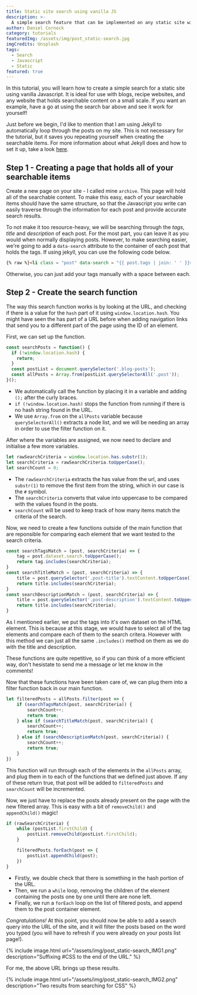 ```yaml
---
title: Static site search using vanilla JS
description: >-
  A simple search feature that can be implemented on any static site without any external libraries.
author: Daniel Cornock
category: tutorials
featuredImg: /assets/img/post_static-search.jpg
imgCredits: Unsplash
tags:
  - Search
  - Javascript
  - Static
featured: true
---
```


In this tutorial, you will learn how to create a simple search for a static site using vanilla Javascript. It is ideal for use with blogs, recipe websites, and any website that holds searchable content on a small scale. If you want an example, have a go at using the search bar above and see it work for yourself!

Just before we begin, I'd like to mention that I am using Jekyll to automatically loop through the posts on my site. This is not necessary for the tutorial, but it saves you repeating yourself when creating the searchable items. For more information about what Jekyll does and how to set it up, take a look [here](https://jekyllrb.com/).

## Step 1 - Creating a page that holds all of your searchable items
Create a new page on your site - I called mine `archive`. This page will hold all of the searchable content. To make this easy, each of your searchable items should have the same structure, so that the Javascript you write can easily traverse through the information for each post and provide accurate search results.

To not make it too resource-heavy, we will be searching through the *tags*, *title* and *description* of each post. For the most part, you can leave it as you would when normally displaying posts. However, to make searching easier, we're going to add a `data-search` attribute to the container of each post that holds the tags. If using jekyll, you can use the following code below.

```html
{% raw %}<li class = "post" data-search = "{{ post.tags | join: ' ' }}>{% endraw %}
```

Otherwise, you can just add your tags manually with a space between each.

## Step 2 - Create the search function
The way this search function works is by looking at the URL, and checking if there is a value for the `hash` part of it using `window.location.hash`. You might have seen the has part of a URL before when adding navigation links that send you to a different part of the page using the ID of an element.

First, we can set up the function.

```javascript
const searchPosts = function() {
  if (!window.location.hash) {
    return;
  }
  const postList = document.querySelector('.blog-posts');
  const allPosts = Array.from(postList.querySelectorAll('.post'));
}();
```

- We automatically call the function by placing it in a variable and adding `();` after the curly braces.
- `if (!window.location.hash)` stops the function from running if there is no hash string found in the URL.
- We use `Array.from` on the `allPosts` variable because `querySelectorAll()` extracts a node list, and we will be needing an array in order to use the filter function on it.

After where the variables are assigned, we now need to declare and initialise a few more variables.

```javascript
let rawSearchCriteria = window.location.has.substr(1);
let searchCriteria = rawSearchCriteria.toUpperCase();
let searchCount = 0;
```

- The `rawSearchCriteria` extracts the has value from the url, and uses `substr(1)` to remove the first item from the string, which in our case is the `#` symbol.
- The `searchCriteria` converts that value into uppercase to be compared with the values found in the posts.
- `searchCount` will be used to keep track of how many items match the criteria of the search.

Now, we need to create a few functions outside of the main function that are reponsible for comparing each element that we want tested to the search criteria.

```javascript
const searchTagsMatch = (post, searchCriteria) => {
    tag = post.dataset.search.toUpperCase();
    return tag.includes(searchCriteria);
}
const searchTitleMatch = (post, searchCriteria) => {
    title = post.querySelector('.post-title').textContent.toUpperCase();
    return title.includes(searchCriteria);
}
const searchDescriptionMatch = (post, searchCriteria) => {
    title = post.querySelector('.post-description').textContent.toUpperCase();
    return title.includes(searchCriteria);
}
```

As I mentioned earlier, we put the tags into it's own dataset on the HTML element. This is because at this stage, we would have to select all of the tag elements and compare each of them to the search critera. However with this method we can just all the same `.includes()` method on them as we do with the title and description.

These functions are quite repetitive, so if you can think of a more efficient way, don't hesistate to send me a message or let me know in the comments!

Now that these functions have been taken care of, we can plug them into a filter function back in our main function.

```javascript
let filteredPosts = allPosts.filter(post => {
    if (searchTagsMatch(post, searchCriteria)) {
        searchCount++;
        return true;
    } else if (searchTitleMatch(post, searchCriteria)) {
        searchCount++;
        return true;
    } else if (searchDescriptionMatch(post, searchCriteria)) {
        searchCount++;
        return true;
    }
})
```

This function will run through each of the elements in the `allPosts` array, and plug them in to each of the functions that we defined just above. If any of these return true, that post will be added to `filteredPosts` and `searchCount` will be incremented.

Now, we just have to replace the posts already present on the page with the new filtered array. This is easy with a bit of `removeChild()` and `appendChild()` magic!

```javascript
if (rawSearchCriteria) {
    while (postList.firstChild) {
        postList.removeChild(postList.firstChild);
    }

    filteredPosts.forEach(post => {
        postList.appendChild(post);
    })
}
```

- Firstly, we double check that there is something in the hash portion of the URL.
- Then, we run a `while` loop, removing the children of the element containing the posts one by one until there are none left.
- Finally, we run a `forEach` loop on the list of filtered posts, and append them to the post container element.

*Congratulations!* At this point, you should now be able to add a search query into the URL of the site, and it will filter the posts based on the word you typed (you will have to refresh if you were already on your posts list page!).

<!-- ![URL: localhost:4000/blog/archives/#CSS]({{ site.url }}/assets/img/post_static-search_IMG1.png "Example URL") -->
{% include image.html
  url="/assets/img/post_static-search_IMG1.png"
  description="Suffixing #CSS to the end of the URL." %}

For me, the above URL brings up these results.

{% include image.html
  url="/assets/img/post_static-search_IMG2.png"
  description="Two results from searching for CSS" %}


